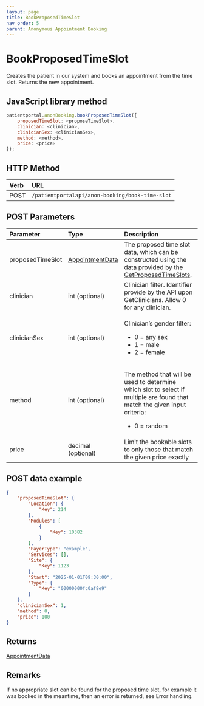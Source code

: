 ```yaml
---
layout: page
title: BookProposedTimeSlot
nav_order: 5
parent: Anonymous Appointment Booking
---
```


# BookProposedTimeSlot

Creates the patient in our system and books an appointment from the time slot. Returns the new appointment.

## JavaScript library method

```javascript
patientportal.anonBooking.bookProposedTimeSlot({
    proposedTimeSlot: <proposeTimeSlot>,
    clinician: <clinician>,
    clinicianSex: <clinicianSex>,
    method: <method>,
    price: <price>
});
```

## HTTP Method

| Verb | URL                                               |
|:-----|:--------------------------------------------------|
| POST | `/patientportalapi/anon-booking/book-time-slot` |

## POST Parameters

<table>
    <thead>
        <tr>
            <th style="text-align: left">Parameter</th>
            <th style="text-align: left">Type</th>
            <th style="text-align: left">Description</th>
        </tr>
    </thead>
    <tbody>
        <tr>
            <td>proposedTimeSlot</td>
            <td><a href="../objects-and-data-types/appointmentdata">AppointmentData</a></td>
            <td>The proposed time slot data, which can be constructed using the data provided by the <a href="#_GetProposedTimeSlots">GetProposedTimeSlots</a>.</td>
        </tr>
        <tr>
            <td>clinician</td>
            <td>int (optional)</td>
            <td>Clinician filter. Identifier provide by the API upon GetClinicians. Allow 0 for any clinician.</td>
        </tr>
        <tr>
            <td>clinicianSex</td>
            <td>int (optional)</td>
            <td>
                <p>Clinician’s gender filter:</p>
                <ul>
                    <li>0 = any sex</li>
                    <li>1 = male</li>
                    <li>2 = female</li>
                </ul>
            </td>
        </tr>
        <tr>
            <td>method</td>
            <td>int (optional)</td>
            <td>
                <p>The method that will be used to determine which slot to select if multiple are found that match the
                    given input criteria:</p>
                <ul>
                    <li>0 = random</li>
                </ul>
            </td>
        </tr>
        <tr>
            <td>price</td>
            <td>decimal (optional)</td>
            <td>Limit the bookable slots to only those that match the given price exactly</td>
        </tr>
    </tbody>
</table>

## POST data example

```json
{
    "proposedTimeSlot": {
        "Location": {
            "Key": 214
        },
        "Modules": [
            {
                "Key": 10382
            }
        ],
        "PayerType": "example",
        "Services": [],
        "Site": {
            "Key": 1123
        },
        "Start": "2025-01-01T09:30:00",
        "Type": {
            "Key": "00000000fc0af8e9"
        }
    },
    "clinicianSex": 1,
    "method": 0,
    "price": 100
}
```

## Returns

[AppointmentData](../objects-and-data-types/appointmentdata)

## Remarks

If no appropriate slot can be found for the proposed time slot, for example it was booked in the meantime, then an error is returned, see Error handling.
